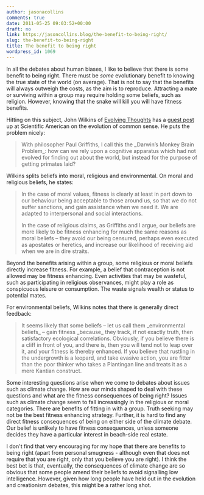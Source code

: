 ```yaml
---
author: jasonacollins
comments: true
date: 2011-05-25 09:03:52+00:00
draft: no
link: https://jasoncollins.blog/the-benefit-to-being-right/
slug: the-benefit-to-being-right
title: The benefit to being right
wordpress_id: 1069
---
```


In all the debates about human biases, I like to believe that there is some benefit to being right. There must be _some_ evolutionary benefit to knowing the true state of the world (on average). That is not to say that the benefits will always outweigh the costs, as the aim is to reproduce. Attracting a mate or surviving within a group may require holding some beliefs, such as religion. However, knowing that the snake will kill you will have fitness benefits.

Hitting on this subject, John Wilkins of [Evolving Thoughts](http://evolvingthoughts.net/) has a [guest post](http://blogs.scientificamerican.com/guest-blog/2011/05/24/the-evolution-of-common-sense/) up at Scientific American on the evolution of common sense. He puts the problem nicely:


<blockquote>With philosopher Paul Griffiths, I call this the _Darwin’s Monkey Brain Problem_:  how can we rely upon a cognitive apparatus which had not evolved for  finding out about the world, but instead for the purpose of getting  primates laid?</blockquote>


Wilkins splits beliefs into moral, religious and environmental. On moral and religious beliefs, he states:


<blockquote>In the case of moral values, fitness is clearly  at least in part down to our behaviour being acceptable to those around  us, so that we do not suffer sanctions, and gain assistance when we  need it. We are adapted to interpersonal and social interactions.

In the case of religious claims, as Griffiths  and I argue, our beliefs are more likely to be fitness enhancing for  much the same reasons as moral beliefs – they avoid our being censured,  perhaps even executed as apostates or heretics, and increase our  likelihood of receiving aid when we are in dire straits.</blockquote>


Beyond the benefits arising within a group, some religious or moral beliefs directly increase fitness. For example,  a belief that contraception is not allowed may be fitness  enhancing. Even activities that may be wasteful, such as  participating in religious observances, might play a role as conspicuous  leisure or consumption. The waste signals wealth or status to potential mates.

For environmental beliefs, Wilkins notes that there is generally direct feedback:


<blockquote>It seems likely that some beliefs – let us call them _environmental beliefs_ – gain fitness _because_ they track, if not exactly truth, then satisfactory ecological  correlations. Obviously, if you believe there is a cliff in front of  you, and there is, then you will tend not to leap over it, and your  fitness is thereby enhanced. If you believe that rustling in the  undergrowth is a leopard, and take evasive action, you are fitter than  the poor thinker who takes a Plantingan line and treats it as a mere  Kantian construct.</blockquote>


Some interesting questions arise when we come to debates about issues such as climate change. How are our minds shaped to deal with these questions and what are the fitness consequences of being right? Issues such as climate change seem to fall increasingly in the religious or moral categories. There are benefits of fitting in with a group. Truth seeking may not be the best fitness enhancing strategy. Further, it is hard to find any direct fitness consequences of being on either side of the climate debate. Our belief is unlikely to have fitness consequences, unless someone decides they have a particular interest in beach-side real estate.

I don't find that very encouraging for my hope that there are benefits to being right (apart from personal smugness - although even that does not require that you are right, only that you believe you are right). I think the best bet is that, eventually, the consequences of climate change are so obvious that some people amend their beliefs to avoid signalling low  intelligence. However, given how long people have held out in the evolution and creationism debates, this might be a rather long shot.
